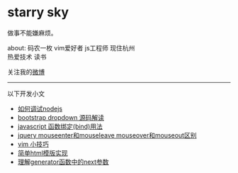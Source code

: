 # starry sky

做事不能嫌麻烦。

about: 码农一枚 vim爱好者 js工程师 现住杭州  
热爱技术 读书 

关注我的[微博](http://weibo.com/2149283850/profile?rightmod=1&wvr=6&mod=personinfo)


---
以下开发小文

- [如何调试nodejs](how%20to%20debug%20nodejs.md)
- [bootstrap dropdown 源码解读](bootstrap%20dropdown%20%E6%BA%90%E7%A0%81%E8%A7%A3%E8%AF%BB.md)
- [javascript 函数绑定(bind)用法](javascript%20%E5%87%BD%E6%95%B0%E7%BB%91%E5%AE%9A(bind)%E7%94%A8%E6%B3%95.md)
- [jquery mouseenter和mouseleave mouseover和mouseout区别](jquery%20mouseenter%E5%92%8Cmouseleave%20mouseover%E5%92%8Cmouseout%E5%8C%BA%E5%88%AB.md)
- [vim 小技巧](vim%20%E5%B0%8F%E6%8A%80%E5%B7%A7.md)
- [简单html模版实现](%E7%AE%80%E5%8D%95html%E6%A8%A1%E7%89%88%E5%AE%9E%E7%8E%B0.md)
- [理解generator函数中的next参数](理解generator函数.md)

